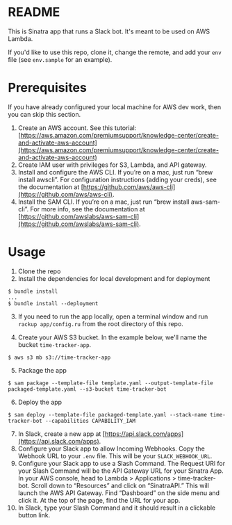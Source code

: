 # README
This is Sinatra app that runs a Slack bot. It's meant to be used on AWS Lambda.

If you'd like to use this repo, clone it, change the remote, and add your `env`
file (see `env.sample` for an example).

# Prerequisites

If you have already configured your local machine for AWS dev work, then you can skip this section.

1. Create an AWS account.  See this tutorial: [https://aws.amazon.com/premiumsupport/knowledge-center/create-and-activate-aws-account](https://aws.amazon.com/premiumsupport/knowledge-center/create-and-activate-aws-account)
1. Create IAM user with privileges for S3, Lambda, and API gateway.
1. Install and configure the AWS CLI.  If you’re on a mac, just run
“brew install awscli”. For configuration instructions (adding your creds), see 
the documentation at [https://github.com/aws/aws-cli](https://github.com/aws/aws-cli).
1. Install the SAM CLI. If you’re on a mac, just run “brew install aws-sam-cli”.
For more info, see the documentation at [https://github.com/awslabs/aws-sam-cli](https://github.com/awslabs/aws-sam-cli).

# Usage

1. Clone the repo
2. Install the dependencies for local development and for deployment
```
$ bundle install
...
$ bundle install --deployment
```
3. If you need to run the app locally, open a terminal window and run 
`rackup app/config.ru` from the root directory of this repo.

4. Create your AWS S3 bucket. In the example below, we'll name the bucket `time-tracker-app`.
```
$ aws s3 mb s3://time-tracker-app
```
5. Package the app
```
$ sam package --template-file template.yaml --output-template-file packaged-template.yaml --s3-bucket time-tracker-bot
```
6. Deploy the app
```
$ sam deploy --template-file packaged-template.yaml --stack-name time-tracker-bot --capabilities CAPABILITY_IAM
```
7. In Slack, create a new app at [https://api.slack.com/apps](https://api.slack.com/apps).
8. Configure your Slack app to allow Incoming Webhooks. Copy the Webhook URL 
to your `.env` file.  This will be your `SLACK_WEBHOOK_URL`.
9. Configure your Slack app to use a Slash Command. The Request URl for your
Slash Command will be the API Gateway URL for your Sinatra App.
In your AWS console, head to Lambda > Applications > time-tracker-bot. Scroll
down to “Resources” and click on “SinatraAPI.” This will launch the AWS API
Gateway.  Find “Dashboard” on the side menu and click it.  At the top of the
page, find the URL for your app.
10. In Slack, type your Slash Command and it should result in a clickable button link.

